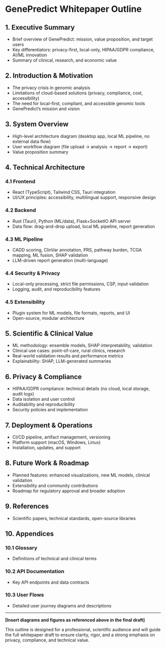 # GenePredict Whitepaper Outline

## 1. Executive Summary
- Brief overview of GenePredict: mission, value proposition, and target users
- Key differentiators: privacy-first, local-only, HIPAA/GDPR compliance, AI/ML innovation
- Summary of clinical, research, and economic value

## 2. Introduction & Motivation
- The privacy crisis in genomic analysis
- Limitations of cloud-based solutions (privacy, compliance, cost, accessibility)
- The need for local-first, compliant, and accessible genomic tools
- GenePredict’s mission and vision

## 3. System Overview
- High-level architecture diagram (desktop app, local ML pipeline, no external data flow)
- User workflow diagram (file upload → analysis → report → export)
- Value proposition summary

## 4. Technical Architecture
### 4.1 Frontend
- React (TypeScript), Tailwind CSS, Tauri integration
- UI/UX principles: accessibility, multilingual support, responsive design
### 4.2 Backend
- Rust (Tauri), Python (ML/data), Flask+SocketIO API server
- Data flow: drag-and-drop upload, local ML pipeline, report generation
### 4.3 ML Pipeline
- CADD scoring, ClinVar annotation, PRS, pathway burden, TCGA mapping, ML fusion, SHAP validation
- LLM-driven report generation (multi-language)
### 4.4 Security & Privacy
- Local-only processing, strict file permissions, CSP, input validation
- Logging, audit, and reproducibility features
### 4.5 Extensibility
- Plugin system for ML models, file formats, reports, and UI
- Open-source, modular architecture

## 5. Scientific & Clinical Value
- ML methodology: ensemble models, SHAP interpretability, validation
- Clinical use cases: point-of-care, rural clinics, research
- Real-world validation results and performance metrics
- Explainability: SHAP, LLM-generated summaries

## 6. Privacy & Compliance
- HIPAA/GDPR compliance: technical details (no cloud, local storage, audit logs)
- Data isolation and user control
- Auditability and reproducibility
- Security policies and implementation

## 7. Deployment & Operations
- CI/CD pipeline, artifact management, versioning
- Platform support (macOS, Windows, Linux)
- Installation, updates, and support

## 8. Future Work & Roadmap
- Planned features: enhanced visualizations, new ML models, clinical validation
- Extensibility and community contributions
- Roadmap for regulatory approval and broader adoption

## 9. References
- Scientific papers, technical standards, open-source libraries

## 10. Appendices
### 10.1 Glossary
- Definitions of technical and clinical terms
### 10.2 API Documentation
- Key API endpoints and data contracts
### 10.3 User Flows
- Detailed user journey diagrams and descriptions

---

**[Insert diagrams and figures as referenced above in the final draft]**

This outline is designed for a professional, scientific audience and will guide the full whitepaper draft to ensure clarity, rigor, and a strong emphasis on privacy, compliance, and technical value. 